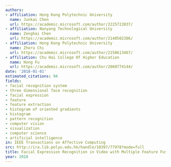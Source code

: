 ```yaml
---
authors:
- affiliation: Hong Kong Polytechnic University
  name: Junkai Chen
  url: https://academic.microsoft.com/author/2225722037/
- affiliation: Nanyang Technological University
  name: Zenghai Chen
  url: https://academic.microsoft.com/author/2140502386/
- affiliation: Hong Kong Polytechnic University
  name: Zheru Chi
  url: https://academic.microsoft.com/author/2150613467/
- affiliation: Chu Hai College Of Higher Education
  name: Hong Fu
  url: https://academic.microsoft.com/author/2060774144/
date: '2018-01-01'
estimated_citations: 94
fields:
- facial recognition system
- three dimensional face recognition
- facial expression
- feature
- feature extraction
- histogram of oriented gradients
- histogram
- pattern recognition
- computer vision
- visualization
- computer science
- artificial intelligence
in: IEEE Transactions on Affective Computing
src: http://ira.lib.polyu.edu.hk/handle/10397/77978?mode=full
title: Facial Expression Recognition in Video with Multiple Feature Fusion
year: 2018
---
```

